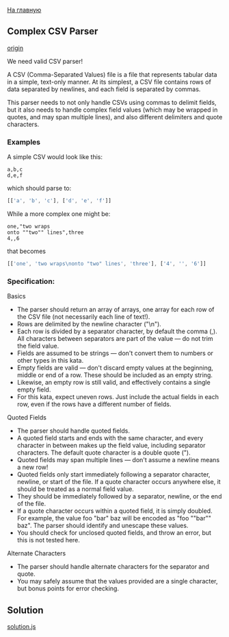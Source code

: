 [На главную](https://github.com/svgaryaev/codewars)

## Complex CSV Parser

[origin](https://www.codewars.com/kata/525ca723b6aecee8c900033c)

We need valid CSV parser!

A CSV (Comma-Separated Values) file is a file that represents tabular data in a simple, text-only manner. At its simplest, a CSV file contains rows of data separated by newlines, and each field is separated by commas.

This parser needs to not only handle CSVs using commas to delimit fields, but it also needs to handle complex field values (which may be wrapped in quotes, and may span multiple lines), and also different delimiters and quote characters.

### Examples

A simple CSV would look like this:

```
a,b,c
d,e,f
```
which should parse to:

```js
[['a', 'b', 'c'], ['d', 'e', 'f']]
```
While a more complex one might be:

```
one,"two wraps
onto ""two"" lines",three
4,,6
```
that becomes

```js
[['one', 'two wraps\nonto "two" lines', 'three'], ['4', '', '6']]
```

### Specification:

Basics

- The parser should return an array of arrays, one array for each row of the CSV file (not necessarily each line of text!).
- Rows are delimited by the newline character ("\n").
- Each row is divided by a separator character, by default the comma (,). All characters between separators are part of the value — do not trim the field value.
- Fields are assumed to be strings — don't convert them to numbers or other types in this kata.
- Empty fields are valid — don't discard empty values at the beginning, middle or end of a row. These should be included as an empty string.
- Likewise, an empty row is still valid, and effectively contains a single empty field.
- For this kata, expect uneven rows. Just include the actual fields in each row, even if the rows have a different number of fields.

Quoted Fields

- The parser should handle quoted fields.
- A quoted field starts and ends with the same character, and every character in between makes up the field value, including separator characters. The default quote character is a double quote (").
- Quoted fields may span multiple lines — don't assume a newline means a new row!
- Quoted fields only start immediately following a separator character, newline, or start of the file. If a quote character occurs anywhere else, it should be treated as a normal field value.
- They should be immediately followed by a separator, newline, or the end of the file.
- If a quote character occurs within a quoted field, it is simply doubled. For example, the value foo "bar" baz will be encoded as "foo ""bar"" baz". The parser should identify and unescape these values.
- You should check for unclosed quoted fields, and throw an error, but this is not tested here.

Alternate Characters

- The parser should handle alternate characters for the separator and quote.
- You may safely assume that the values provided are a single character, but bonus points for error checking.

## Solution

[solution.js](solution.js)
